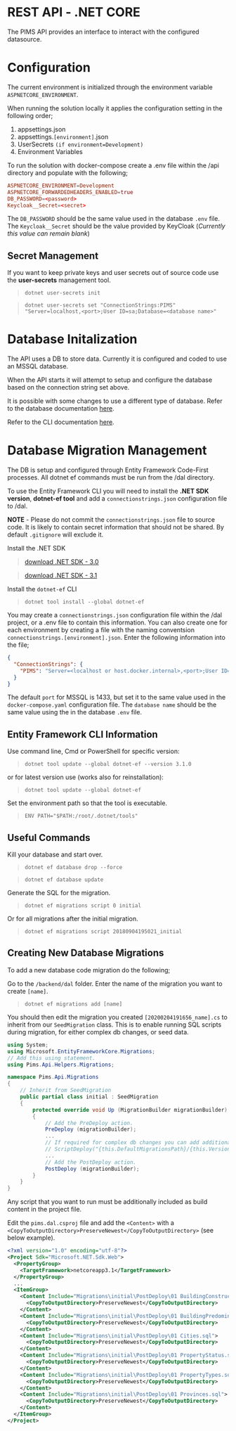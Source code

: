 # REST API - .NET CORE

The PIMS API provides an interface to interact with the configured datasource.

# Configuration

The current environment is initialized through the environment variable `ASPNETCORE_ENVIRONMENT`.

When running the solution locally it applies the configuration setting in the following order;

1. appsettings.json
2. appsettings.`[environment]`.json
3. UserSecrets `(if environment=Development)`
4. Environment Variables

To run the solution with docker-compose create a .env file within the /api directory and populate with the following;

```conf
ASPNETCORE_ENVIRONMENT=Development
ASPNETCORE_FORWARDEDHEADERS_ENABLED=true
DB_PASSWORD=<password>
Keycloak__Secret=<secret>
```

The `DB_PASSWORD` should be the same value used in the database `.env` file.
The `Keycloak__Secret` should be the value provided by KeyCloak (_Currently this value can remain blank_)

## Secret Management

If you want to keep private keys and user secrets out of source code use the **user-secrets** management tool.

> `dotnet user-secrets init`

> `dotnet user-secrets set "ConnectionStrings:PIMS" "Server=localhost,<port>;User ID=sa;Database=<database name>"`

# Database Initalization

The API uses a DB to store data. Currently it is configured and coded to use an MSSQL database.

When the API starts it will attempt to setup and configure the database based on the connection string set above.

It is possible with some changes to use a different type of database. Refer to the database documentation [here](../database/README.md).

Refer to the CLI documentation [here](https://docs.microsoft.com/en-us/ef/core/miscellaneous/cli/dotnet).

# Database Migration Management

The DB is setup and configured through Entity Framework Code-First processes. All dotnet ef commands must be run from the /dal directory.

To use the Entity Framework CLI you will need to install the **.NET SDK version**, **dotnet-ef tool** and add a `connectionstrings.json` configuration file to /dal.

**NOTE** - Please do not commit the `connectionstrings.json` file to source code. It is likely to contain secret information that should not be shared. By default `.gitignore` will exclude it.

Install the .NET SDK

> [download .NET SDK - 3.0](https://dotnet.microsoft.com/download/dotnet-core/3.0)

> [download .NET SDK - 3.1](https://dotnet.microsoft.com/download/dotnet-core/3.1)

Install the `dotnet-ef` CLI

> `dotnet tool install --global dotnet-ef`

You may create a `connectionstrings.json` configuration file within the /dal project, or a .env file to contain this information. You can also create one for each environment by creating a file with the naming conventsion `connectionstrings.[environment].json`. Enter the following information into the file;

```json
{
  "ConnectionStrings": {
    "PIMS": "Server=<localhost or host.docker.internal>,<port>;User ID=sa;Database=<database name>"
  }
}
```

The default `port` for MSSQL is 1433, but set it to the same value used in the `docker-compose.yaml` configuration file.
The `database name` should be the same value using the in the database `.env` file.

## Entity Framework CLI Information

Use command line, Cmd or PowerShell for specific version:

> `dotnet tool update --global dotnet-ef --version 3.1.0`

or for latest version use (works also for reinstallation):

> `dotnet tool update --global dotnet-ef`

Set the environment path so that the tool is executable.

> `ENV PATH="$PATH:/root/.dotnet/tools"`

## Useful Commands

Kill your database and start over.

> `dotnet ef database drop --force`

> `dotnet ef database update`

Generate the SQL for the migration.

> `dotnet ef migrations script 0 initial`

Or for all migrations after the initial migration.

> `dotnet ef migrations script 20180904195021_initial`

## Creating New Database Migrations

To add a new database code migration do the following;

Go to the `/backend/dal` folder. Enter the name of the migration you want to create `[name]`.

> `dotnet ef migrations add [name]`

You should then edit the migration you created `[20200204191656_name].cs` to inherit from our `SeedMigration` class. This is to enable running SQL scripts during migration, for either complex db changes, or seed data.

```csharp
using System;
using Microsoft.EntityFrameworkCore.Migrations;
// Add this using statement.
using Pims.Api.Helpers.Migrations;

namespace Pims.Api.Migrations
{
    // Inherit from SeedMigration
    public partial class initial : SeedMigration
    {
        protected override void Up (MigrationBuilder migrationBuilder)
        {
            // Add the PreDeploy action.
            PreDeploy (migrationBuilder);
            ...
            // If required for complex db changes you can add additional ScriptDeploy(...).
            // ScriptDeploy("{this.DefaultMigrationsPath}/{this.Version}/some/path");
            ...
            // Add the PostDeploy action.
            PostDeploy (migrationBuilder);
        }
    }
}
```

Any script that you want to run must be additionally included as build content in the project file.

Edit the `pims.dal.csproj` file and add the `<Content>` with a `<CopyToOutputDirectory>PreserveNewest</CopyToOutputDirectory>` (see below example).

```xml
<?xml version="1.0" encoding="utf-8"?>
<Project Sdk="Microsoft.NET.Sdk.Web">
  <PropertyGroup>
    <TargetFramework>netcoreapp3.1</TargetFramework>
  </PropertyGroup>
  ...
  <ItemGroup>
    <Content Include="Migrations\initial\PostDeploy\01 BuildingConstructionTypes.sql">
      <CopyToOutputDirectory>PreserveNewest</CopyToOutputDirectory>
    </Content>
    <Content Include="Migrations\initial\PostDeploy\01 BuildingPredominantUses.sql">
      <CopyToOutputDirectory>PreserveNewest</CopyToOutputDirectory>
    </Content>
    <Content Include="Migrations\initial\PostDeploy\01 Cities.sql">
      <CopyToOutputDirectory>PreserveNewest</CopyToOutputDirectory>
    </Content>
    <Content Include="Migrations\initial\PostDeploy\01 PropertyStatus.sql">
      <CopyToOutputDirectory>PreserveNewest</CopyToOutputDirectory>
    </Content>
    <Content Include="Migrations\initial\PostDeploy\01 PropertyTypes.sql">
      <CopyToOutputDirectory>PreserveNewest</CopyToOutputDirectory>
    </Content>
    <Content Include="Migrations\initial\PostDeploy\01 Provinces.sql">
      <CopyToOutputDirectory>PreserveNewest</CopyToOutputDirectory>
    </Content>
  </ItemGroup>
</Project>
```
